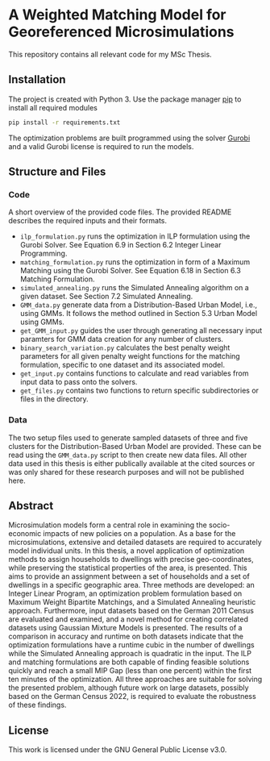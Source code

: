 # A Weighted Matching Model for Georeferenced Microsimulations
This repository contains all relevant code for my MSc Thesis.

## Installation
The project is created with Python 3.
Use the package manager [pip](https://pypi.org/project/pip/) to install all required modules

```bash
pip install -r requirements.txt
```
The optimization problems are built programmed using the solver [Gurobi](https://www.gurobi.com/) and a valid Gurobi license is required to run the models.

## Structure and Files
### Code
A short overview of the provided code files. The provided README describes the required inputs and their formats.

* ```ilp_formulation.py``` runs the optimization in ILP formulation using the Gurobi Solver. See Equation 6.9 in Section 6.2 Integer Linear Programming.
* ```matching_formulation.py``` runs the optimization in form of a Maximum Matching using the Gurobi Solver. See Equation 6.18 in Section 6.3 Matching Formulation.
* ```simulated_annealing.py``` runs the Simulated Annealing algorithm on a given dataset. See Section 7.2 Simulated Annealing.
* ```GMM_data.py``` generate data from a Distribution-Based Urban Model, i.e., using GMMs. It follows the method outlined in Section 5.3 Urban Model using GMMs.
* ```get_GMM_input.py``` guides the user through generating all necessary input paramters for GMM data creation for any number of clusters.
* ```binary_search_variation.py``` calculates the best penalty weight parameters for all given penalty weight functions for the matching formulation, specific to one dataset and its associated model.
* ```get_input.py``` contains functions to calculate and read variables from input data to pass onto the solvers.
* ```get_files.py``` contains two functions to return specific subdirectories or files in the directory.

### Data
The two setup files used to generate sampled datasets of three and five clusters for the Distribution-Based Urban Model are provided. These can be read using the `GMM_data.py` script to then create new data files.
All other data used in this thesis is either publically available at the cited sources or was only shared for these research purposes and will not be published here.

## Abstract

Microsimulation models form a central role in examining the socio-economic impacts of new policies on a population. As a base for the microsimulations, extensive and detailed datasets are required to accurately model individual units. In this thesis, a novel application of optimization methods to assign households to dwellings with precise geo-coordinates, while preserving the statistical properties of the area, is presented. This aims to provide an assignment between a set of households and a set of dwellings in a specific geographic area. Three methods are developed: an Integer Linear Program, an optimization problem formulation based on Maximum Weight Bipartite Matchings, and a Simulated Annealing heuristic approach. Furthermore, input datasets based on the German 2011 Census are evaluated and examined, and a novel method for creating correlated datasets using Gaussian Mixture Models is presented. The results of a comparison in accuracy and runtime on both datasets indicate that the optimization formulations have a runtime cubic in the number of dwellings while the Simulated Annealing approach is quadratic in the input. The ILP and matching formulations are both capable of finding feasible solutions quickly and reach a small MIP Gap (less than one percent) within the first ten minutes of the optimization. All three approaches are suitable for solving the presented problem, although future work on large datasets, possibly based on the German Census 2022, is required to evaluate the robustness of these findings.

## License

This work is licensed under the GNU General Public License v3.0.
